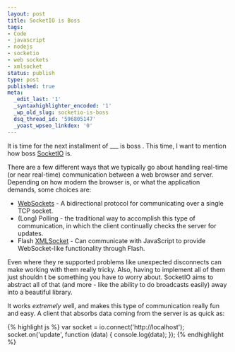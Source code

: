 ```yaml
---
layout: post
title: SocketIO is Boss
tags:
- Code
- javascript
- nodejs
- socketio
- web sockets
- xmlsocket
status: publish
type: post
published: true
meta:
  _edit_last: '1'
  _syntaxhighlighter_encoded: '1'
  _wp_old_slug: socketio-is-boss
  dsq_thread_id: '596805147'
  _yoast_wpseo_linkdex: '0'
---
```

It is time for the next installment of  ___ is boss . This time, I want to mention how  boss  <a href="http://socket.io/">SocketIO</a> is.

There are a few different ways that we typically go about handling real-time (or near real-time) communication between a web browser and server. Depending on how modern the browser is, or what the application demands, some choices are:
<ul>
	<li><a href="http://en.wikipedia.org/wiki/WebSocket">WebSockets</a> - A bidirectional protocol for communicating over a single TCP socket.</li>
	<li>(Long) Polling - the traditional way to accomplish this type of communication, in which the client continually checks the server for updates.</li>
	<li>Flash <a href="http://help.adobe.com/en_US/FlashPlatform/reference/actionscript/3/flash/net/XMLSocket.html">XMLSocket</a> - Can communicate with JavaScript to provide WebSocket-like functionality through Flash.</li>
</ul>
Even where they re supported   problems like unexpected disconnects can make working with them really tricky. Also, having to implement all of them just shouldn t be something you have to worry about. SocketIO aims to abstract all of that (and more - like the ability to do broadcasts easily) away into a beautiful library.

It works <em>extremely</em> well, and makes this type of communication really fun and easy. A client that absorbs data coming from the server is as quick as:

{% highlight js %}
var socket = io.connect('http://localhost');
socket.on('update', function (data) {
  console.log(data);
});
{% endhighlight %}
